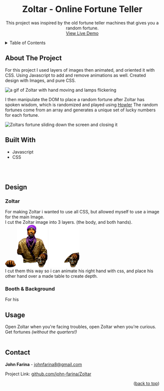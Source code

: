 <a name="readme-top"></a>

<!-- PROJECT LOGO -->
<br />
<div align="center">

<h1 align="center">Zoltar - Online Fortune Teller</h1>

  <p align="center">
   This project was inspired by the old fortune teller machines that gives you a random fortune.
    <br />
    <a href="https://linktowebsite.com">View Live Demo</a>
</div>


<!-- TABLE OF CONTENTS -->
<details>
  <summary>Table of Contents</summary>
  <ol>
    <li>
      <a href="#about-the-project">About The Project</a>
      <ul>
        <li><a href="#built-with">Built With</a></li>       <li><a href="#design">Design</a></li>
      </ul>
    </li>
    <li><a href="#usage">Usage</a></li>
    <li><a href="#contact">Contact</a></li>
  </ol>
</details>


<!-- ABOUT THE PROJECT -->
## About The Project

For this project I used layers of images then animated, and oriented it with CSS. Using Javascript to add and remove animations as well. Created design with Images, and pure CSS.

<img src="./src/img/ZoltarFirst.gif" alt="a gif of Zoltar with hand moving and lamps flickering" />

I then manipulate the DOM to place a random fortune after Zoltar has spoken wisdom, which is randomized and played using [Howler](howler.link) The random fortunes come from an array and generates a unique set of lucky numbers for each fortune.

<img src="./src/img/ZoltarSecond.gif" alt="Zoltars fortune sliding down the screen and closing it" />

<br/>

## Built With
 - Javascript
 - CSS
<br/>
<br/>

## Design

### Zoltar

For making Zoltar i wanted to use all CSS, but allowed myself to use a image for the main Image.
<br/>
I cut the Zoltar image into 3 layers. (the body, and both hands).
<br/>
<img src="./src/img/hand.png" width="35" />
<img src="./src/img/fullPic.png" width="100" />
<img src="./src/img/depthPic.png" width="100" />
<br/>
I cut them this way so i can animate his right hand with css, and place his other hand over a made table to create depth.

### Booth & Background

For his
<!-- USAGE EXAMPLES -->

## Usage

Open Zoltar when you're facing troubles, open Zoltar when you're curious. Get fortunes *(without the quarters!)*
<br/>
<br/>

<!-- CONTACT -->
## Contact

**John Farina** - johnfarina8@gmail.com

Project Link: [github.com/john-farina/Zoltar](https://github.com/john-farina/Zoltar)

<p align="right">(<a href="#readme-top">back to top</a>)</p>



